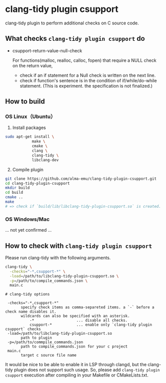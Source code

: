 # clang-tidy plugin csupport

clang-tidy plugin to perform additional checks on C source code.


## What checks `clang-tidy plugin csupport` do

- csupport-return-value-null-check
  
    For functions(malloc, realloc, calloc, fopen) that require a NULL check
   on the return value, 
    - check if an if statement for a Null check is written on the next line.
    - check if function's sentence is in the condition of if/while/do-while statement. (This is experiment. the specification is not finalized.)


## How to build

### OS Linux（Ubuntu）

1. Install packages
```bash
sudo apt-get install \
            make \
            cmake \
            clang \
            clang-tidy \
            libclang-dev
```

2. Compile plugin

```bash
git clone https://github.com/alma-emu/clang-tidy-plugin-csupport.git
cd clang-tidy-plugin-csupport
mkdir build
cd build
cmake ..
make
# => check if `build/lib/libclang-tidy-plugin-csupport.so` is created.
```

### OS Windows/Mac

... not yet confirmed ...


## How to check with `clang-tidy plugin csupport`

Please run clang-tidy with the following arguments.

```bash
clang-tidy \
  -checks="-*,csupport-*" \
  -load=/path/to/libclang-tidy-plugin-csupport.so \
  -p=/path/to/compile_commands.json \
  main.c
```

```
# clang-tidy options

 -checks="-*,csupport-*"
       specify check items as comma-separeted items. a `-` before a check name disables it.
       wildcards can also be specified with an asterisk.
           -*                   ... disable all checks.
           csupport-*           ... enable only `clang-tidy plugin csupport` checks
 -load=/path/to/libclang-tidy-plugin-csupport.so
       path to plugin
 -p=/path/to/commpile_commands.json
       path to compile_commands.json for your c project
 main.c
       target c source file name
```

It would be nice to be able to enable it in LSP through clangd, but
the clang-tidy plugin does not support such usage. So, please add 
`clang-tidy plugin csupport` execution after compiling in your Makefile
or CMakeLists.txt.

